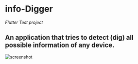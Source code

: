 # info-Digger

*Flutter Test project*

## An application that tries to detect (dig) all possible information of any device.
![screenshot](https://user-images.githubusercontent.com/77012237/234278087-541cfaf4-18fd-4214-b5ce-6a3996d802d3.jpg)
